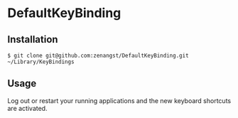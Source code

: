 DefaultKeyBinding
=================

## Installation

    $ git clone git@github.com:zenangst/DefaultKeyBinding.git ~/Library/KeyBindings

## Usage

Log out or restart your running applications and the new keyboard shortcuts are activated.
